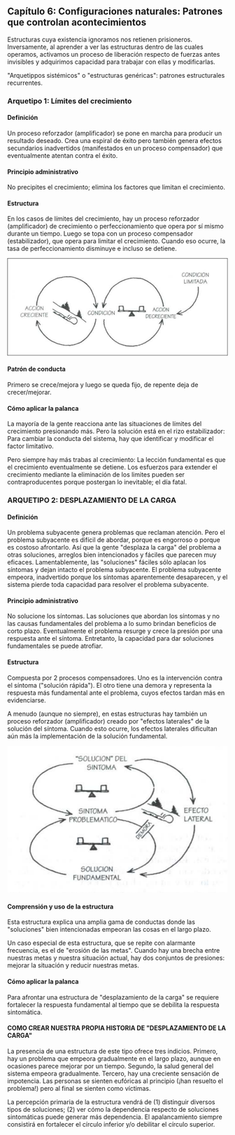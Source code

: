 ## Capítulo 6: Configuraciones naturales: Patrones que controlan acontecimientos

Estructuras cuya existencia ignoramos nos retienen
prisioneros. Inversamente, al aprender a ver las estructuras
dentro de las cuales operamos, activamos un proceso de liberación respecto de fuerzas antes invisibles y adquirimos
capacidad para trabajar con ellas y modificarlas.

"Arquetippos sistémicos" o "estructuras genéricas": patrones estructurales recurrentes.

### Arquetipo 1: Límites del crecimiento

#### Definición

Un proceso reforzador (amplificador) se pone en marcha
para producir un resultado deseado. Crea una espiral de éxito pero también genera efectos secundarios inadvertidos
(manifestados en un proceso compensador) que eventualmente atentan contra el éxito.

#### Principio administrativo

No precipites el crecimiento; elimina los factores que limitan el crecimiento.

#### Estructura

En los casos de límites del crecimiento, hay un proceso
reforzador (amplificador) de crecimiento o perfeccionamiento
que opera por sí mismo durante un tiempo. Luego se topa
con un proceso compensador (estabilizador), que opera para
limitar el crecimiento. Cuando eso ocurre, la tasa de perfeccionamiento disminuye e incluso se detiene.

![limites de crecimiento](../img/limites-de-crecimiento.png)

#### Patrón de conducta

Primero se crece/mejora y luego se queda fijo, de repente deja de crecer/mejorar.

#### Cómo aplicar la palanca

La mayoría de la gente reacciona ante las situaciones de
límites del crecimiento presionando más. Pero la solución está en el rizo estabilizador: Para cambiar la conducta del sistema, hay que identificar y modificar el factor limitativo.

Pero siempre hay más trabas al crecimiento: La lección fundamental es que el crecimiento eventualmente se detiene. Los esfuerzos para extender el crecimiento
mediante la eliminación de los limites pueden ser contraproducentes porque postergan lo inevitable; el día fatal.

### ARQUETIPO 2: DESPLAZAMIENTO DE LA CARGA

#### Definición

Un problema subyacente genera problemas que reclaman atención. Pero el problema subyacente es difícil de
abordar, porque es engorroso o porque es costoso afrontarlo.
Así que la gente "desplaza la carga" del problema a otras soluciones, arreglos bien intencionados y fáciles que parecen
muy eficaces. Lamentablemente, las "soluciones" fáciles sólo
aplacan los síntomas y dejan intacto el problema subyacente. El problema subyacente empeora, inadvertido porque los
síntomas aparentemente desaparecen, y el sistema pierde toda capacidad para resolver el problema subyacente.

#### Principio administrativo

No solucione los síntomas. Las soluciones que abordan
los síntomas y no las causas fundamentales del problema a
lo sumo brindan beneficios de corto plazo. Eventualmente el
problema resurge y crece la presión por una respuesta ante
el síntoma. Entretanto, la capacidad para dar soluciones
fundamentales se puede atrofiar.

#### Estructura

Compuesta por 2 procesos compensadores. Uno es la intervención contra el síntoma ("solución rápida"). El otro tiene una demora y representa la respuesta más fundamental ante el problema, cuyos efectos tardan más en evidenciarse.

A menudo (aunque no siempre), en estas estructuras
hay también un proceso reforzador (amplificador) creado por
"efectos laterales" de la solución del síntoma. Cuando esto
ocurre, los efectos laterales dificultan aún más la implementación de la solución fundamental.

![estructura-desplazamiento-carga.png](estructura-desplazamiento-carga.png)

#### Comprensión y uso de la estructura

Esta estructura explica una amplia gama de conductas
donde las "soluciones" bien intencionadas empeoran las cosas en el largo plazo.

Un caso especial de esta estructura, que se repite con
alarmante frecuencia, es el de "erosión de las metas". Cuando hay una brecha entre nuestras metas y nuestra situación
actual, hay dos conjuntos de presiones: mejorar la situación y reducir nuestras metas.

#### Cómo aplicar la palanca

Para afrontar una estructura de "desplazamiento de la carga" se requiere fortalecer la respuesta fundamental al tiempo
que se debilita la respuesta sintomática. 

#### COMO CREAR NUESTRA PROPIA HISTORIA DE "DESPLAZAMIENTO DE LA CARGA"

La presencia de una estructura de este tipo ofrece
tres indicios. Primero, hay un problema que empeora
gradualmente en el largo plazo, aunque en ocasiones
parece mejorar por un tiempo. Segundo, la salud general del sistema empeora gradualmente. Tercero, hay
una creciente sensación de impotencia. Las personas se
sienten eufóricas al principio (¡han resuelto el problema!) pero al final se sienten como víctimas.

La percepción primaria de la estructura vendrá de (1)
distinguir diversos tipos de soluciones; (2) ver cómo la
dependencia respecto de soluciones sintomáticas puede
generar más dependencia. El apalancamiento siempre
consistirá en fortalecer el círculo inferior y/o debilitar el
círculo superior.
